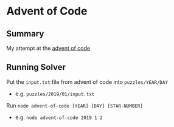 # Advent of Code

## Summary

My attempt at the [advent of code](https://adventofcode.com/)

## Running Solver

Put the `input.txt` file from advent of code into `puzzles/YEAR/DAY`

- e.g. `puzzles/2019/01/input.txt`

Run `node advent-of-code [YEAR] [DAY] [STAR-NUMBER]`

- e.g. `node advent-of-code 2019 1 2`
